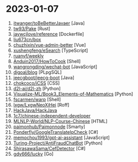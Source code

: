 # 2023-01-07

1. [itwanger/toBeBetterJavaer](https://github.com/itwanger/toBeBetterJavaer "一份通俗易懂、风趣幽默的Java学习指南，内容涵盖Java基础、Java并发编程、Java虚拟机、Java企业级开发、Java面试等核心知识点。学Java，就认准Java 程序员进阶之路😄") [Java]
2. [tw93/Pake](https://github.com/tw93/Pake "🤱🏻 Simply make any web page a desktop application using Rust. 🤱🏻 很简单的用 Rust 打包网页生成很小的桌面 App") [Rust]
3. [jaywcjlove/reference](https://github.com/jaywcjlove/reference "为开发人员分享快速参考备忘清单(速查表)") [Dockerfile]
4. [liu673cn/box](https://github.com/liu673cn/box "TVbox开源版（空壳-自行配置）") 
5. [chuzhixin/vue-admin-better](https://github.com/chuzhixin/vue-admin-better "🚀🚀🚀vue admin,vue3 admin,vue3.0 admin,vue后台管理,vue-admin,vue3.0-admin,admin,vue-admin,vue-element-admin,ant-design,vue-admin-beautiful-pro,vab admin pro,vab admin plus,vue admin plus,vue admin pro") [Vue]
6. [xushengfeng/eSearch](https://github.com/xushengfeng/eSearch "截屏 离线OCR 搜索翻译 以图搜图 贴图 录屏 滚动截屏 Screenshot OCR search translate search for picture paste the picture on the screen screen recorder") [TypeScript]
7. [ruanyf/weekly](https://github.com/ruanyf/weekly "科技爱好者周刊，每周五发布") 
8. [Anduin2017/HowToCook](https://github.com/Anduin2017/HowToCook "程序员在家做饭方法指南。Programmer's guide about how to cook at home (Chinese only).") [Shell]
9. [wangrongding/wechat-bot](https://github.com/wangrongding/wechat-bot "🤖一个基于OpenAi ChatGPT + WeChaty 实现的微信机器人 ，可以用来帮助你自动回复微信消息，或者管理微信群/好友，检测僵尸粉等...") [JavaScript]
10. [digoal/blog](https://github.com/digoal/blog "Everything about database,business.(Most for PostgreSQL).") [PLpgSQL]
11. [jeecgboot/jeecg-boot](https://github.com/jeecgboot/jeecg-boot "⭐️「企业级低代码平台」前后端分离架构SpringBoot 2.x，SpringCloud，Ant Design&Vue，Mybatis，Shiro，JWT。强大的代码生成器让前后端代码一键生成，无需写任何代码! 引领新的开发模式OnlineCoding->代码生成->手工MERGE，帮助Java项目解决70%重复工作，让开发更关注业务，既能快速提高效率，帮助公司节省成本，同时又不失灵活性。") [Java]
12. [chokcoco/iCSS](https://github.com/chokcoco/iCSS "不止于 CSS") [CSS]
13. [d2l-ai/d2l-zh](https://github.com/d2l-ai/d2l-zh "《动手学深度学习》：面向中文读者、能运行、可讨论。中英文版被60多个国家的400多所大学用于教学。") [Python]
14. [Visualize-ML/Book3_Elements-of-Mathematics](https://github.com/Visualize-ML/Book3_Elements-of-Mathematics "Book_3_《数学要素》 | 鸢尾花书：从加减乘除到机器学习；本册有，583幅图，136个代码文件，其中24个Streamlit App；状态：清华社五审五校中；Github稿件基本稳定，欢迎提意见，会及时修改") [Python]
15. [fscarmen/warp](https://github.com/fscarmen/warp "WARP one-click script. Add an IPv4, IPv6 or dual-stack CloudFlare WARP network interface and Socks5 proxy for VPS. 一键脚本") [Shell]
16. [lxgw/LxgwNeoXiHei](https://github.com/lxgw/LxgwNeoXiHei "A Chinese sans-serif font derived from IPAex Gothic. 一款衍生于「IPAexゴシック」的中文黑体字型。") [Roff]
17. [HackJava/HackJava](https://github.com/HackJava/HackJava "《Java安全-只有Java安全才能拯救宇宙》Only Java Security Can Save The Universe.") 
18. [1c7/chinese-independent-developer](https://github.com/1c7/chinese-independent-developer "👩🏿‍💻👨🏾‍💻👩🏼‍💻👨🏽‍💻👩🏻‍💻中国独立开发者项目列表 -- 分享大家都在做什么") 
19. [MLNLP-World/NLP-Course-Chinese](https://github.com/MLNLP-World/NLP-Course-Chinese "MLNLP社区翻译的NLP入门课程。") [HTML]
20. [paimonhub/Paimonnode](https://github.com/paimonhub/Paimonnode "Free subcribe for everyone") [Smarty]
21. [Ponderfly/GoogleTranslateIpCheck](https://github.com/Ponderfly/GoogleTranslateIpCheck "") [C#]
22. [memochou1993/gpt-ai-assistant](https://github.com/memochou1993/gpt-ai-assistant "OpenAI + LINE + Vercel = GPT AI Assistant") [JavaScript]
23. [Turing-Project/AntiFraudChatBot](https://github.com/Turing-Project/AntiFraudChatBot "A simple prompt-chatting AI based on wechaty and fintuned NLP model") [Python]
24. [ShirasawaSama/CefDetector](https://github.com/ShirasawaSama/CefDetector "Check how many CEFs are on your computer. 检测你电脑上有几个CEF.") [C#]
25. [gdy666/lucky](https://github.com/gdy666/lucky "ipv6/ipv4 端口转发,反向代理,动态域名,语音助手网络唤醒,ipv4内网穿透") [Go]
